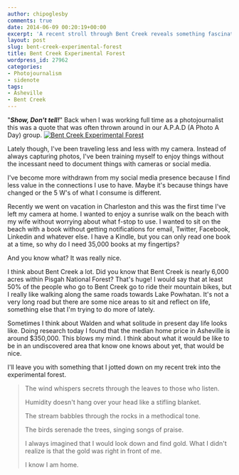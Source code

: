 ```yaml
---
author: chipoglesby
comments: true
date: 2014-06-09 00:20:19+00:00
excerpt: 'A recent stroll through Bent Creek reveals something fascinating. '
layout: post
slug: bent-creek-experimental-forest
title: Bent Creek Experimental Forest
wordpress_id: 27962
categories:
- Photojournalism
- sidenote
tags:
- Asheville
- Bent Creek
---
```


"_**Show, Don't tell!**_" Back when I was working full time as a photojournalist this was a quote that was often thrown around in our A.P.A.D (A Photo A Day) group. [![Bent Creek Experimental Forest](https://storage.googleapis.com/www.chipoglesby.com/IMG_20140607_121401-300x181.jpg)](https://storage.googleapis.com/www.chipoglesby.com/IMG_20140607_121401.jpg)

Lately though, I've been traveling less and less with my camera. Instead of always capturing photos, I've been training myself to enjoy things without the incessant need to document things with cameras or social media.

I've become more withdrawn from my social media presence because I find less value in the connections I use to have. Maybe it's because things have changed or the 5 W's of what I consume is different.

Recently we went on vacation in Charleston and this was the first time I've left my camera at home. I wanted to enjoy a sunrise walk on the beach with my wife without worrying about what f-stop to use. I wanted to sit on the beach with a book without getting notifications for email, Twitter, Facebook, Linkedin and whatever else. I have a Kindle, but you can only read one book at a time, so why do I need 35,000 books at my fingertips?

And you know what? It was really nice.

I think about Bent Creek a lot. Did you know that Bent Creek is nearly 6,000 acres within Pisgah National Forest? That's huge! I would say that at least 50% of the people who go to Bent Creek go to ride their mountain bikes, but I really like walking along the same roads towards Lake Powhatan. It's not a very long road but there are some nice areas to sit and reflect on life, something else that I'm trying to do more of lately.

Sometimes I think about Walden and what solitude in present day life looks like. Doing research today I found that the median home price in Asheville is around $350,000. This blows my mind. I think about what it would be like to be in an undiscovered area that know one knows about yet, that would be nice.

I'll leave you with something that I jotted down on my recent trek into the experimental forest.


<blockquote>The wind whispers secrets through the leaves to those who listen.

Humidity doesn't hang over your head like a stifling blanket.

The stream babbles through the rocks in a methodical tone.

The birds serenade the trees, singing songs of praise.

I always imagined that I would look down and find gold. What I didn't realize is that the gold was right in front of me.

I know I am home.</blockquote>
